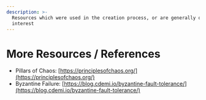 ```yaml
---
description: >-
  Resources which were used in the creation process, or are generally of
  interest
---
```


# More Resources / References

* Pillars of Chaos: [https://principlesofchaos.org/](https://principlesofchaos.org/)
* Byzantine Failure: [https://blog.cdemi.io/byzantine-fault-tolerance/](https://blog.cdemi.io/byzantine-fault-tolerance/)

